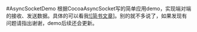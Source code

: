 #AsyncSocketDemo
根据CocoaAsyncSocket写的简单应用demo，实现端对端的接收、发送数据。具体的可以看我[![简书文章]](http://www.jianshu.com/p/b0eecc82b861)。别的就不多说了，如果发现有问题请指出谢谢，demo后续还会更新。
